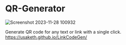 # QR-Generator
![Screenshot 2023-11-28 100932](https://github.com/usaketh/QR-Generator/assets/64151405/6fb3a7a4-2ccc-4c25-aa77-15615681a825)

Generate QR code for any text or link with a single click.
https://usaketh.github.io/LinkCodeGen/
